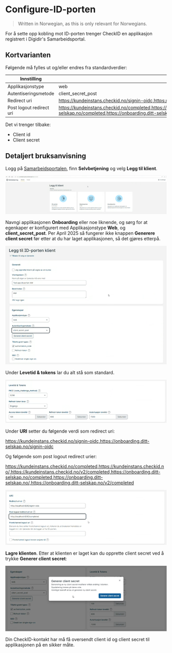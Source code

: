 # Configure-ID-porten

> Written in Norwegian, as this is only relevant for Norwegians.

For å sette opp kobling mot ID-porten trenger CheckID en applikasjon registrert i Digidir's Samarbeidsportal. 

## Kortvarianten

Følgende må fylles ut og/eller endres fra standardverdier: 

| Innstilling | Verdi |
|-|-|
| Applikasjonstype | web |
| Autentiseringsmetode | client_secret_post |
| Redirect uri | https://kundeinstans.checkid.no/signin-oidc,https://onboarding.ditt-selskap.no/signin-oidc |
| Post logout redirect uri | https://kundeinstans.checkid.no/completed,https://kundeinstans.checkid.no/,https://kundeinstans.checkid.no/v2/completed,https://onboarding.ditt-selskap.no/completed,https://onboarding.ditt-selskap.no/,https://onboarding.ditt-selskap.no/v2/completed |

Det vi trenger tilbake:

- Client id
- Client secret

## Detaljert bruksanvisning

Logg på [Samarbeidsportalen](https://samarbeid.digdir.no/), finn **Selvbetjening** og velg **Legg til klient**.

![alt text](image.png)

Navngi applikasjonen **Onboarding** eller noe liknende, og sørg for at egenkaper er konfigurert med Applikasjonstype **Web**, og **client_secret_post**. Per April 2025 så fungerer ikke knappen **Generere client secret** før etter at du har laget applikasjonen, så det gjøres etterpå.

![](image-1.png)

Under **Levetid & tokens** lar du alt stå som standard.

![alt text](image-3.png)

Under **URI** setter du følgende verdi som redirect uri:

https://kundeinstans.checkid.no/signin-oidc,https://onboarding.ditt-selskap.no/signin-oidc

Og følgende som post logout redirect urier:

https://kundeinstans.checkid.no/completed,https://kundeinstans.checkid.no/,https://kundeinstans.checkid.no/v2/completed,https://onboarding.ditt-selskap.no/completed,https://onboarding.ditt-selskap.no/,https://onboarding.ditt-selskap.no/v2/completed

![alt text](image-4.png)

**Lagre klienten**. Etter at klienten er laget kan du opprette client secret ved å trykke **Generer client secret**:

![alt text](image-5.png)


Din CheckID-kontakt har må få oversendt client id og client secret til applikasjonen på en sikker måte.
